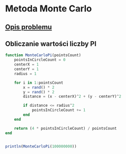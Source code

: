 # Metoda Monte Carlo

## [Opis problemu](../../../../algorithms/numerical-methods/monte-carlo.md)


## Obliczanie wartości liczby PI

```julia linenums="1"
function MonteCarloPi(pointsCount)
    pointsInCircleCount = 0
    centerX = 1
    centerY = 1
    radius = 1

    for i in 1:pointsCount
        x = rand() * 2
        y = rand() * 2
        distance = (x - centerX)^2 + (y - centerY)^2

        if distance <= radius^2
            pointsInCircleCount += 1
        end
    end

    return (4 * pointsInCircleCount) / pointsCount
end


println(MonteCarloPi(100000000))
```

